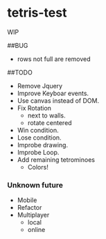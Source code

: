# tetris-test

WIP

##BUG
 - rows not full are removed

##TODO

- Remove Jquery
- Improve Keyboar events.
- Use canvas instead of DOM.
- Fix Rotation
	- next to walls.
	- rotate centered
- Win condition.
- Lose condition.
- Improbe drawing.
- Improbe Loop.
- Add remaining tetrominoes
	- Colors!

### Unknown future
- Mobile
- Refactor
- Multiplayer
	- local
	- online